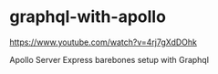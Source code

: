 # graphql-with-apollo

https://www.youtube.com/watch?v=4rj7gXdDOhk

Apollo Server Express barebones setup with Graphql
